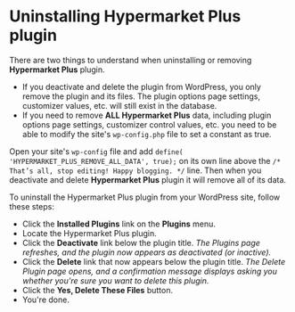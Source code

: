 # Uninstalling Hypermarket Plus plugin

There are two things to understand when uninstalling or removing **Hypermarket Plus** plugin.

* If you deactivate and delete the plugin from WordPress, you only remove the plugin and its files. The plugin options page settings, customizer values, etc. will still exist in the database.
* If you need to remove **ALL Hypermarket Plus** data, including plugin options page settings, customizer control values, etc. you need to be able to modify the site's ```wp-config.php``` file to set a constant as true.

Open your site's ```wp-config``` file and add ```define( 'HYPERMARKET_PLUS_REMOVE_ALL_DATA', true);``` on its own line above the ```/* That’s all, stop editing! Happy blogging. */``` line. 
Then when you deactivate and delete **Hypermarket Plus** plugin it will remove all of its data.

To uninstall the Hypermarket Plus plugin from your WordPress site, follow these steps:

* Click the **Installed Plugins** link on the **Plugins** menu.
* Locate the Hypermarket Plus plugin.
* Click the **Deactivate** link below the plugin title.
*The Plugins page refreshes, and the plugin now appears as deactivated (or inactive).*
* Click the **Delete** link that now appears below the plugin title.
*The Delete Plugin page opens, and a confirmation message displays asking you whether you're sure you want to delete this plugin.*
* Click the **Yes, Delete These Files** button.
* You're done.
